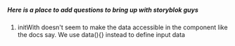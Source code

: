 ##### Here is a place to add questions to bring up with storyblok guys

1. initWith doesn't seem to make the data accessible in the component like the docs say. We use data(){} instead to define input data